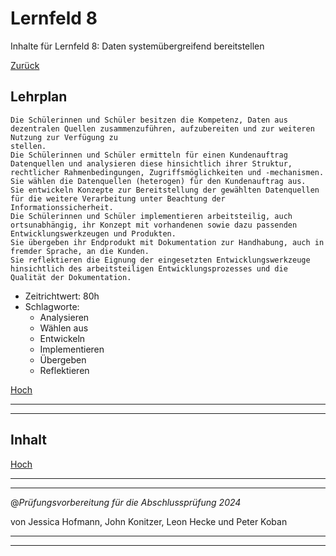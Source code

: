 # Lernfeld 8

Inhalte für Lernfeld 8: Daten systemübergreifend bereitstellen

[Zurück](/README.md)

## Lehrplan

```Text
Die Schülerinnen und Schüler besitzen die Kompetenz, Daten aus dezentralen Quellen zusammenzuführen, aufzubereiten und zur weiteren Nutzung zur Verfügung zu
stellen.
Die Schülerinnen und Schüler ermitteln für einen Kundenauftrag Datenquellen und analysieren diese hinsichtlich ihrer Struktur, rechtlicher Rahmenbedingungen, Zugriffsmöglichkeiten und -mechanismen.
Sie wählen die Datenquellen (heterogen) für den Kundenauftrag aus.
Sie entwickeln Konzepte zur Bereitstellung der gewählten Datenquellen für die weitere Verarbeitung unter Beachtung der Informationssicherheit.
Die Schülerinnen und Schüler implementieren arbeitsteilig, auch ortsunabhängig, ihr Konzept mit vorhandenen sowie dazu passenden Entwicklungswerkzeugen und Produkten.
Sie übergeben ihr Endprodukt mit Dokumentation zur Handhabung, auch in fremder Sprache, an die Kunden.
Sie reflektieren die Eignung der eingesetzten Entwicklungswerkzeuge hinsichtlich des arbeitsteiligen Entwicklungsprozesses und die Qualität der Dokumentation.
```

- Zeitrichtwert: 80h
- Schlagworte:
  - Analysieren
  - Wählen aus
  - Entwickeln
  - Implementieren
  - Übergeben
  - Reflektieren

[Hoch](#lernfeld-8)

---
---

## Inhalt

[Hoch](#lernfeld-8)

---
---

@_Prüfungsvorbereitung für die Abschlussprüfung 2024_

von Jessica Hofmann, John Konitzer, Leon Hecke und Peter Koban

---
---
